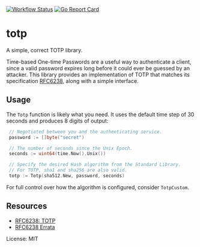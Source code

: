 [![Workflow Status](https://github.com/fosskers/totp/workflows/Go/badge.svg)](https://github.com/fosskers/totp/actions?query=workflow%3A%22Go%22)
[![Go Report Card](https://goreportcard.com/badge/github.com/fosskers/totp)](https://goreportcard.com/report/github.com/fosskers/totp)

# totp

A simple, correct TOTP library.

Time-based One-time Passwords are a useful way to authenticate a client,
since a valid password expires long before it could ever be guessed by an
attacker. This library provides an implementation of TOTP that matches its
specification [RFC6238], along with a simple interface.

## Usage

The `Totp` function is likely what you need. It uses the default time step
of 30 seconds and produces 8 digits of output:

```go
 // Negotiated between you and the authenticating service.
 password := []byte("secret")

 // The number of seconds since the Unix Epoch.
 seconds := uint64(time.Now().Unix())

 // Specify the desired Hash algorithm from the Standard Library.
 // For TOTP, sha1 and sha256 are also valid.
 totp := Totp(sha512.New, password, seconds)
```

For full control over how the algorithm is configured, consider
`TotpCustom`.

## Resources
- [RFC6238: TOTP][RFC6238]
- [RFC6238 Errata](https://www.rfc-editor.org/errata_search.php?rfc=6238)

[RFC6238]: https://tools.ietf.org/html/rfc6238

License: MIT
